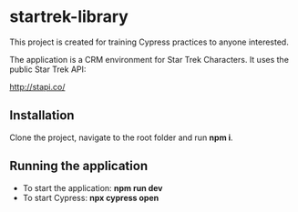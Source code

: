 # startrek-library
This project is created for training Cypress practices to anyone interested.

The application is a CRM environment for Star Trek Characters. It uses the public Star Trek API: 

http://stapi.co/

## Installation
Clone the project, navigate to the root folder and run <b>npm i</b>.

## Running the application
- To start the application: <b>npm run dev</b>
- To start Cypress: <b>npx cypress open</b>

